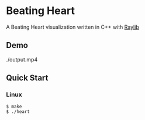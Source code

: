 # Beating Heart
A Beating Heart visualization written in C++ with [Raylib](https://www.raylib.com/)

## Demo

./output.mp4

## Quick Start

### Linux
```terminal
$ make
$ ./heart
```
